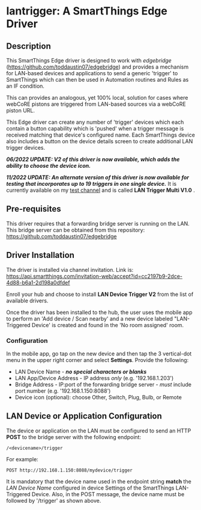 # lantrigger: A SmartThings Edge Driver

## Description
This SmartThings Edge driver is designed to work with *edgebridge* (https://github.com/toddaustin07/edgebridge) and provides a mechanism for LAN-based devices and applications to send a generic 'trigger' to SmartThings which can then be used in Automation routines and Rules as an IF condition.  

This can provides an analogous, yet 100% local, solution for cases where webCoRE pistons are triggered from LAN-based sources via a webCoRE piston URL.

This Edge driver can create any number of 'trigger' devices which each contain a button capability which is 'pushed' when a trigger message is received matching that device's configured name.  Each SmartThings device also includes a button on the device details screen to create additional LAN trigger devices.

***06/2022 UPDATE:  V2 of this driver is now available, which adds the ability to choose the device icon.***

***11/2022 UPDATE:  An alternate version of this driver is now available for testing that incorporates up to 19 triggers in one single device.***  It is currently available on my [test channel](https://bestow-regional.api.smartthings.com/invite/Q1jP7BqnNNlL) and is called **LAN Trigger Multi V1.0** .

## Pre-requisites

This driver requires that a forwarding bridge server is running on the LAN.  This bridge server can be obtained from this repository:  https://github.com/toddaustin07/edgebridge

## Driver Installation

The driver is installed via channel invitation.  Link is:  https://api.smartthings.com/invitation-web/accept?id=cc2197b9-2dce-4d88-b6a1-2d198a0dfdef

Enroll your hub and choose to install **LAN Device Trigger V2** from the list of available drivers.

Once the driver has been installed to the hub, the user uses the mobile app to perform an 'Add device / Scan nearby' and a new device labeled "LAN-Triggered Device' is created and found in the 'No room assigned' room.

### Configuration

In the mobile app, go tap on the new device and then tap the 3 vertical-dot menu in the upper right corner and select **Settings**.  Provide the following:
- LAN Device Name - ***no special characters or blanks***
- LAN App/Device Address - IP address *only* (e.g. '192.168.1.203')
- Bridge Address - IP:port of the forwarding bridge server - *must* include port number (e.g. '192.168.1.150:8088')
- Device icon (optional): choose Other, Switch, Plug, Bulb, or Remote

## LAN Device or Application Configuration

The device or application on the LAN must be configured to send an HTTP **POST** to the bridge server with the following endpoint:
```
/<devicename>/trigger
```

For example:
```
POST http://192.168.1.150:8088/mydevice/trigger
```

It is mandatory that the device name used in the endpoint string **match** the *LAN Device Name* configured in device Settings of the SmartThings LAN-Triggered Device.  Also, in the POST message, the device name must be followed by '/trigger' as shown above.
